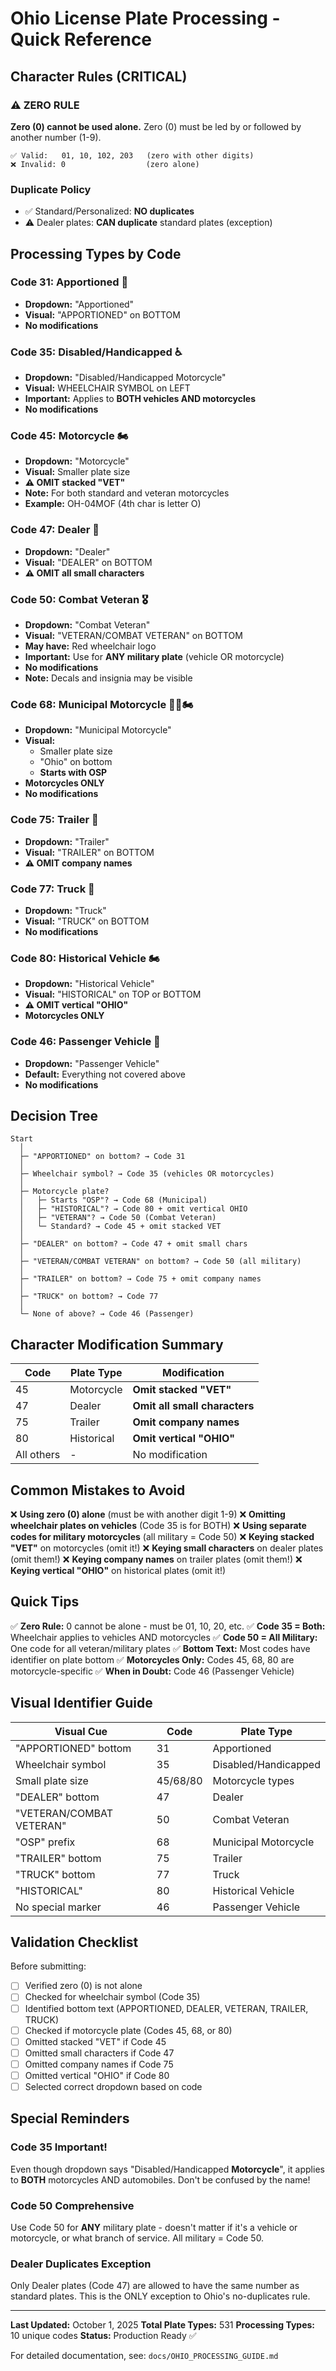 # Ohio License Plate Processing - Quick Reference

## Character Rules (CRITICAL)

### ⚠️ ZERO RULE
**Zero (0) cannot be used alone.**
Zero (0) must be led by or followed by another number (1-9).

```
✅ Valid:   01, 10, 102, 203   (zero with other digits)
❌ Invalid: 0                  (zero alone)
```

### Duplicate Policy
- ✅ Standard/Personalized: **NO duplicates**
- ⚠️  Dealer plates: **CAN duplicate** standard plates (exception)

## Processing Types by Code

### Code 31: Apportioned 🚛
- **Dropdown:** "Apportioned"
- **Visual:** "APPORTIONED" on BOTTOM
- **No modifications**

### Code 35: Disabled/Handicapped ♿
- **Dropdown:** "Disabled/Handicapped Motorcycle"
- **Visual:** WHEELCHAIR SYMBOL on LEFT
- **Important:** Applies to **BOTH vehicles AND motorcycles**
- **No modifications**

### Code 45: Motorcycle 🏍️
- **Dropdown:** "Motorcycle"
- **Visual:** Smaller plate size
- **⚠️ OMIT stacked "VET"**
- **Note:** For both standard and veteran motorcycles
- **Example:** OH-04MOF (4th char is letter O)

### Code 47: Dealer 🚗
- **Dropdown:** "Dealer"
- **Visual:** "DEALER" on BOTTOM
- **⚠️ OMIT all small characters**

### Code 50: Combat Veteran 🎖️
- **Dropdown:** "Combat Veteran"
- **Visual:** "VETERAN/COMBAT VETERAN" on BOTTOM
- **May have:** Red wheelchair logo
- **Important:** Use for **ANY military plate** (vehicle OR motorcycle)
- **No modifications**
- **Note:** Decals and insignia may be visible

### Code 68: Municipal Motorcycle 👮‍♂️🏍️
- **Dropdown:** "Municipal Motorcycle"
- **Visual:** 
  - Smaller plate size
  - "Ohio" on bottom
  - **Starts with OSP**
- **Motorcycles ONLY**
- **No modifications**

### Code 75: Trailer 🚚
- **Dropdown:** "Trailer"
- **Visual:** "TRAILER" on BOTTOM
- **⚠️ OMIT company names**

### Code 77: Truck 🚛
- **Dropdown:** "Truck"
- **Visual:** "TRUCK" on BOTTOM
- **No modifications**

### Code 80: Historical Vehicle 🏍️
- **Dropdown:** "Historical Vehicle"
- **Visual:** "HISTORICAL" on TOP or BOTTOM
- **⚠️ OMIT vertical "OHIO"**
- **Motorcycles ONLY**

### Code 46: Passenger Vehicle 🚗
- **Dropdown:** "Passenger Vehicle"
- **Default:** Everything not covered above
- **No modifications**

## Decision Tree

```
Start
  │
  ├─ "APPORTIONED" on bottom? → Code 31
  │
  ├─ Wheelchair symbol? → Code 35 (vehicles OR motorcycles)
  │
  ├─ Motorcycle plate?
  │   ├─ Starts "OSP"? → Code 68 (Municipal)
  │   ├─ "HISTORICAL"? → Code 80 + omit vertical OHIO
  │   ├─ "VETERAN"? → Code 50 (Combat Veteran)
  │   └─ Standard? → Code 45 + omit stacked VET
  │
  ├─ "DEALER" on bottom? → Code 47 + omit small chars
  │
  ├─ "VETERAN/COMBAT VETERAN" on bottom? → Code 50 (all military)
  │
  ├─ "TRAILER" on bottom? → Code 75 + omit company names
  │
  ├─ "TRUCK" on bottom? → Code 77
  │
  └─ None of above? → Code 46 (Passenger)
```

## Character Modification Summary

| Code | Plate Type | Modification |
|------|------------|--------------|
| 45 | Motorcycle | **Omit stacked "VET"** |
| 47 | Dealer | **Omit all small characters** |
| 75 | Trailer | **Omit company names** |
| 80 | Historical | **Omit vertical "OHIO"** |
| All others | - | No modification |

## Common Mistakes to Avoid

❌ **Using zero (0) alone** (must be with another digit 1-9)
❌ **Omitting wheelchair plates on vehicles** (Code 35 is for BOTH)
❌ **Using separate codes for military motorcycles** (all military = Code 50)
❌ **Keying stacked "VET"** on motorcycles (omit it!)
❌ **Keying small characters** on dealer plates (omit them!)
❌ **Keying company names** on trailer plates (omit them!)
❌ **Keying vertical "OHIO"** on historical plates (omit it!)

## Quick Tips

✅ **Zero Rule:** 0 cannot be alone - must be 01, 10, 20, etc.
✅ **Code 35 = Both:** Wheelchair applies to vehicles AND motorcycles
✅ **Code 50 = All Military:** One code for all veteran/military plates
✅ **Bottom Text:** Most codes have identifier on plate bottom
✅ **Motorcycles Only:** Codes 45, 68, 80 are motorcycle-specific
✅ **When in Doubt:** Code 46 (Passenger Vehicle)

## Visual Identifier Guide

| Visual Cue | Code | Plate Type |
|------------|------|------------|
| "APPORTIONED" bottom | 31 | Apportioned |
| Wheelchair symbol | 35 | Disabled/Handicapped |
| Small plate size | 45/68/80 | Motorcycle types |
| "DEALER" bottom | 47 | Dealer |
| "VETERAN/COMBAT VETERAN" | 50 | Combat Veteran |
| "OSP" prefix | 68 | Municipal Motorcycle |
| "TRAILER" bottom | 75 | Trailer |
| "TRUCK" bottom | 77 | Truck |
| "HISTORICAL" | 80 | Historical Vehicle |
| No special marker | 46 | Passenger Vehicle |

## Validation Checklist

Before submitting:
- [ ] Verified zero (0) is not alone
- [ ] Checked for wheelchair symbol (Code 35)
- [ ] Identified bottom text (APPORTIONED, DEALER, VETERAN, TRAILER, TRUCK)
- [ ] Checked if motorcycle plate (Codes 45, 68, or 80)
- [ ] Omitted stacked "VET" if Code 45
- [ ] Omitted small characters if Code 47
- [ ] Omitted company names if Code 75
- [ ] Omitted vertical "OHIO" if Code 80
- [ ] Selected correct dropdown based on code

## Special Reminders

### Code 35 Important!
Even though dropdown says "Disabled/Handicapped **Motorcycle**", it applies to **BOTH** motorcycles AND automobiles. Don't be confused by the name!

### Code 50 Comprehensive
Use Code 50 for **ANY** military plate - doesn't matter if it's a vehicle or motorcycle, or what branch of service. All military = Code 50.

### Dealer Duplicates Exception
Only Dealer plates (Code 47) are allowed to have the same number as standard plates. This is the ONLY exception to Ohio's no-duplicates rule.

---

**Last Updated:** October 1, 2025
**Total Plate Types:** 531
**Processing Types:** 10 unique codes
**Status:** Production Ready ✅

For detailed documentation, see: `docs/OHIO_PROCESSING_GUIDE.md`
